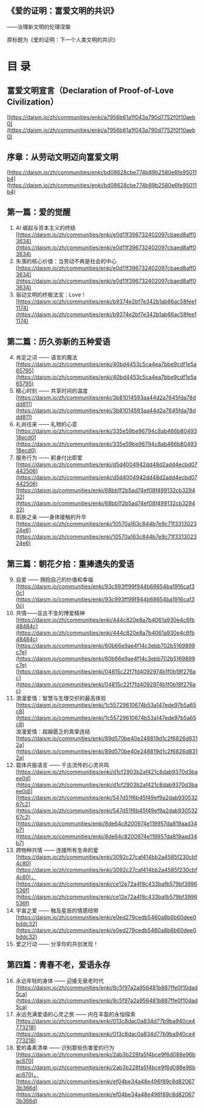 ## 《爱的证明：富爱文明的共识》
——治理新文明的伦理涅槃

原标题为《爱的证明：下一个人类文明的共识》

# 目 录

## 富爱文明宣言（Declaration of Proof-of-Love Civilization）

[https://daism.io/zh/communities/enki/a7956b61a1f043a790d7752f0f10aeb0](https://daism.io/zh/communities/enki/a7956b61a1f043a790d7752f0f10aeb0)

## 序章：从劳动文明迈向富爱文明

[https://daism.io/zh/communities/enki/bd08628cbe774b89b2580e6fe95011b4](https://daism.io/zh/communities/enki/bd08628cbe774b89b2580e6fe95011b4)

## 第一篇：爱的觉醒

1. AI 崛起与资本主义的终结[https://daism.io/zh/communities/enki/e0d11f396732402097cbaed8aff03634](https://daism.io/zh/communities/enki/e0d11f396732402097cbaed8aff03634)
2. 失落的核心价值：当劳动不再是社会的中心[https://daism.io/zh/communities/enki/e0d11f396732402097cbaed8aff03634](https://daism.io/zh/communities/enki/e0d11f396732402097cbaed8aff03634)
3. 驱动文明的终极法宝：Love！[https://daism.io/zh/communities/enki/b9374e2bf7e342b1ab66ac58fee11174](https://daism.io/zh/communities/enki/b9374e2bf7e342b1ab66ac58fee11174)

## 第二篇：历久弥新的五种爱语

4. 肯定之词 —— 语言的魔法[https://daism.io/zh/communities/enki/40bd4453c5ca4ea7bbe9cdf1e5a65795](https://daism.io/zh/communities/enki/40bd4453c5ca4ea7bbe9cdf1e5a65795)
5. 精心时刻 —— 共享时间的温度[https://daism.io/zh/communities/enki/3b81014593aa44d2a7645fda78ddd811](https://daism.io/zh/communities/enki/3b81014593aa44d2a7645fda78ddd811)
6. 礼尚往来 —— 礼物的心意[https://daism.io/zh/communities/enki/335e59be96794c8ab466b8049318ecd0](https://daism.io/zh/communities/enki/335e59be96794c8ab466b8049318ecd0)
7. 服务行为 —— 躬身付出即爱[https://daism.io/zh/communities/enki/d5d4004942dd48d2add4ecbd07442506](https://daism.io/zh/communities/enki/d5d4004942dd48d2add4ecbd07442506)  
    [https://daism.io/communities/enki/68bb1f2b5ad74ef08f499132cb329432](https://daism.io/communities/enki/68bb1f2b5ad74ef08f499132cb329432)
8. 肌肤之亲 ——身体接触的升华[https://daism.io/zh/communities/enki/10570a163c844b7e9c71f331302324e6](https://daism.io/zh/communities/enki/10570a163c844b7e9c71f331302324e6)

## 第三篇：朝花夕拾：重捧遗失的爱语

9. 自爱 —— 拥抱自己的价值和幸福[https://daism.io/communities/enki/93c993ff99f944b68654ba1916caf30c](https://daism.io/communities/enki/93c993ff99f944b68654ba1916caf30c)
10. 共情——亘古不变的博爱精神[https://daism.io/zh/communities/enki/444c820e8a7b4061a930e4c6fb48484c](https://daism.io/zh/communities/enki/444c820e8a7b4061a930e4c6fb48484c)  
    [https://daism.io/communities/enki/60b66e9ae4f14c3ebb702b5169899c7e](https://daism.io/communities/enki/60b66e9ae4f14c3ebb702b5169899c7e)  
    [https://daism.io/communities/enki/04815c22f7fd4092974b1f0b19f276ac](https://daism.io/communities/enki/04815c22f7fd4092974b1f0b19f276ac)
11. 浪漫爱情：智慧与生理交织的最高体验[https://daism.io/communities/enki/1c55729610674b53a147ede97b5a65c8](https://daism.io/communities/enki/1c55729610674b53a147ede97b5a65c8)  
    浪漫爱情：超越匮乏的真挚连结[https://daism.io/communities/enki/89d570be40e248819d1c2f6826d8312a](https://daism.io/communities/enki/89d570be40e248819d1c2f6826d8312a)
12. 载体共振语言 —— 千古流传的心灵共鸣  
    [https://daism.io/zh/communities/enki/d1cf2903b2af421c8dab9370d3baee0d](https://daism.io/zh/communities/enki/d1cf2903b2af421c8dab9370d3baee0d)|  
    [https://daism.io/zh/communities/enki/547d51f6b45f49ef9a2dab93053267c2](https://daism.io/zh/communities/enki/547d51f6b45f49ef9a2dab93053267c2)  
    [https://daism.io/communities/enki/8de64c8200974e119957da819aad34b7](https://daism.io/communities/enki/8de64c8200974e119957da819aad34b7)
13. 跨物种共情 —— 连接所有生命的爱[https://daism.io/zh/communities/enki/3092c27caf414bb2a4585f230cbf4c80](https://daism.io/zh/communities/enki/3092c27caf414bb2a4585f230cbf4c80)，[https://daism.io/zh/communities/enki/ce12e72a4f8c433bafb579bf3996536f](https://daism.io/zh/communities/enki/ce12e72a4f8c433bafb579bf3996536f)
14. 宇宙之爱 —— 触及星辰的情感纽带[https://daism.io/zh/communities/enki/e0ed279cedb5460a8b6b60dee0bddc32](https://daism.io/zh/communities/enki/e0ed279cedb5460a8b6b60dee0bddc32)
15. 爱之行动 —— 分享你的共创发现！

## 第四篇：青春不老，爱语永存

16. 永远年轻的身体 —— 迎接无衰老时代[https://daism.io/zh/communities/enki/8c5f97a2a956481b887ffe0f10dad5ca](https://daism.io/zh/communities/enki/8c5f97a2a956481b887ffe0f10dad5ca)
17. 永远充满爱语的心灵之旅 —— 内在丰盈的永恒探索[https://daism.io/zh/communities/enki/013c8dac0a834d77b9ba940ce4773218](https://daism.io/zh/communities/enki/013c8dac0a834d77b9ba940ce4773218)
18. 爱的毒素清单 —— 识别那些伤害爱的行为[https://daism.io/zh/communities/enki/2ab3b228fa5f4bce9f6d088e96bac670](https://daism.io/zh/communities/enki/2ab3b228fa5f4bce9f6d088e96bac670)，[https://daism.io/zh/communities/enki/ef04be34a48e496f89c8d820673b366d](https://daism.io/zh/communities/enki/ef04be34a48e496f89c8d820673b366d)
